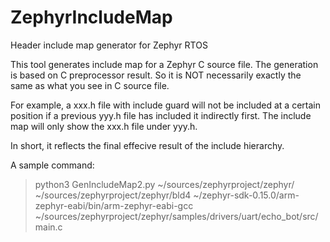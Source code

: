 # ZephyrIncludeMap
Header include map generator for Zephyr RTOS

This tool generates include map for a Zephyr C source file.
The generation is based on C preprocessor result.
So it is NOT necessarily exactly the same as what you see in C source file.

For example, a xxx.h file with include guard will not be included at a certain position
if a previous yyy.h file has included it indirectly first.
The include map will only show the xxx.h file under yyy.h.

In short, it reflects the final effecive result of the include hierarchy.

A sample command:

> python3 GenIncludeMap2.py  ~/sources/zephyrproject/zephyr/ ~/sources/zephyrproject/zephyr/bld4 ~/zephyr-sdk-0.15.0/arm-zephyr-eabi/bin/arm-zephyr-eabi-gcc ~/sources/zephyrproject/zephyr/samples/drivers/uart/echo_bot/src/main.c

